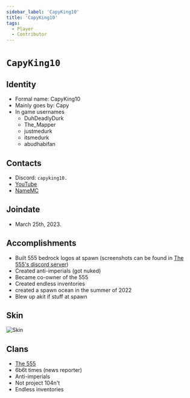 ```yaml
---
sidebar_label: 'CapyKing10'
title: 'CapyKing10'
tags:
  - Player
  - Contributor
---
```


# `CapyKing10`

## Identity
* Formal name: CapyKing10
* Mainly goes by: Capy
* In game usernames
  * DuhDeadlyDurk
  * The_Mapper
  * justmedurk
  * itsmedurk
  * abudhabifan

## Contacts
* Discord: `capyking10.`
* [YouTube](https://www.youtube.com/@CapyKing10_)
* [NameMC](https://namemc.com/profile/CapyKing10.1)

## Joindate
* March 25th, 2023. 

## Accomplishments
* Built 555 bedrock logos at spawn (screenshots can be found in [The 555's discord server](https://dsc.gg/the555))
* Created anti-imperials (got nuked)
* Became co-owner of the 555
* Created endless inventories
* created a spawn ocean in the summer of 2022
* Blew up akit if stuff at spawn

## Skin
![Skin](https://s.namemc.com/3d/skin/body.png?id=b4af04a914e761ee&model=classic&theta=30&phi=21&time=90&width=100&height=200)

## Clans
* [The 555](../../Groups/555.md)
* 6b6t times (news reporter)
* Anti-imperials
* Not project 104n't
* Endless inventories
